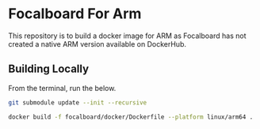 
# Focalboard For Arm

This repository is to build a docker image for ARM as Focalboard has not created a native ARM version available on DockerHub.

## Building Locally

From the terminal, run the below.

```bash
git submodule update --init --recursive

docker build -f focalboard/docker/Dockerfile --platform linux/arm64 .
```
